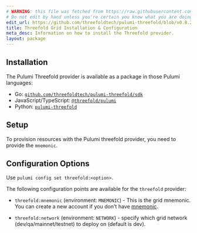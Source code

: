 ```yaml
---
# WARNING: this file was fetched from https://raw.githubusercontent.com/threefoldtech/pulumi-threefold/v0.8.2/docs/installation-configuration.md
# Do not edit by hand unless you're certain you know what you are doing!
edit_url: https://github.com/threefoldtech/pulumi-threefold/blob/v0.8.2/docs/installation-configuration.md
title: Threefold Grid Installation & Configuration
meta_desc: Information on how to install the Threefold provider.
layout: package
---
```


## Installation

The Pulumi Threefold provider is available as a package in those Pulumi languages:

* Go: [`github.com/threefoldtech/pulumi-threefold/sdk`](https://pkg.go.dev/github.com/threefoldtech/pulumi-threefold/sdk)
* JavaScript/TypeScript: [`@threefold/pulumi`](https://www.npmjs.com/package/@threefold/pulumi)
* Python: [`pulumi-threefold`](https://pypi.org/project/pulumi-threefold/)

## Setup

To provision resources with the Pulumi threefold provider, you need to provide the `mnemonic`.

## Configuration Options

Use `pulumi config set threefold:<option>`.

The following configuration points are available for the `threefold` provider:

* `threefold:mnemonic` (environment: `MNEMONIC`) -  This is the grid mnemonic. You can create a new account if you don't have [mnemonic](https://manual.grid.tf/documentation/dashboard/wallet_connector.html).

* `threefold:network` (environment: `NETWORK`) - specify which grid network (dev/qa/mainnet/testnet) to deploy on (default is dev).
